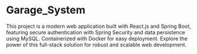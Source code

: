 # Garage_System
This project is a modern web application built with React.js and Spring Boot, featuring secure authentication with Spring Security and data persistence using MySQL. Containerized with Docker for easy deployment. Explore the power of this full-stack solution for robust and scalable web development.
